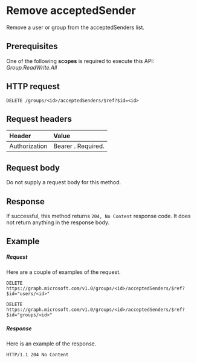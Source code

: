 # Remove acceptedSender

Remove a user or group from the acceptedSenders list. 
## Prerequisites
One of the following **scopes** is required to execute this API: *Group.ReadWrite.All*
## HTTP request
<!-- { "blockType": "ignored" } -->
```http
DELETE /groups/<id>/acceptedSenders/$ref?$id=<id>

```
## Request headers
| Header       | Value |
|:---------------|:--------|
| Authorization  | Bearer <token>. Required.  |

## Request body
Do not supply a request body for this method.


## Response
If successful, this method returns `204, No Content` response code. It does not return anything in the response body.

## Example
##### Request
Here are a couple of examples of the request.
<!-- {
  "blockType": "request",
  "name": "create_directoryobject_from_group"
}-->
```http
DELETE https://graph.microsoft.com/v1.0/groups/<id>/acceptedSenders/$ref?$id="users/<id>"

DELETE https://graph.microsoft.com/v1.0/groups/<id>/acceptedSenders/$ref?$id="groups/<id>"
```

##### Response
Here is an example of the response. 
<!-- {
  "blockType": "response",
  "truncated": true
} -->
```http
HTTP/1.1 204 No Content
```

<!-- uuid: 8fcb5dbc-d5aa-4681-8e31-b001d5168d79
2015-10-25 14:57:30 UTC -->
<!-- {
  "type": "#page.annotation",
  "description": "Create acceptedSender",
  "keywords": "",
  "section": "documentation",
  "tocPath": ""
}-->

<!-- {
  "type": "#page.annotation",
  "description": "Use this API to delete an acceptedSender.",
  "tocPath": "/v1.0 reference/Groups/conversation/Delete accepted sender",
  "apiVersion": "v1.0",
  "section": "documentation",
  "canonicalURL": ""
} -->

